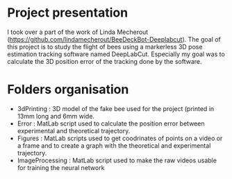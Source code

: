 # Project presentation

I took over a part of the work of Linda Mecherout (https://github.com/lindamecherout/BeeDeckBot-Deeplabcut). The goal of this project is to study the flight of bees using a markerless 3D pose estimation tracking software named DeepLabCut. Especially my goal was to calculate the 3D position error of the tracking done by the software.

# Folders organisation 

- 3dPrinting : 3D model of the fake bee used for the project (printed in 13mm long and 6mm wide.
- Error : MatLab script used to calculate the position error between experimental and theoretical trajectory.
- Figures : MatLab scripts used to get coodrinates of points on a video or a frame and to create a graph with the theoretical and experimental trajectory.
- ImageProcessing : MatLab script used to make the raw videos usable for training the neural network 
